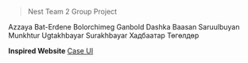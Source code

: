 > Nest Team 2 Group Project

Azzaya Bat-Erdene
Bolorchimeg Ganbold
Dashka Baasan
Saruulbuyan Munkhtur 
Ugtakhbayar Surakhbayar
Хадбаатар Төгөлдөр

**Inspired Website** [Case UI](https://caseui.com/demo/)
